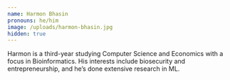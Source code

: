```yaml
---
name: Harmon Bhasin
pronouns: he/him
image: /uploads/harmon-bhasin.jpg
hidden: true
---
```


Harmon is a third-year studying Computer Science and Economics with a focus in Bioinformatics. His interests include biosecurity and entrepreneurship, and he’s done extensive research in ML.

